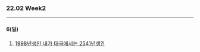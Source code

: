 ### 22.02 Week2

-------

#### 6(일)

1. [1998년생인 내가 태국에서는 2541년생?!](https://www.acmicpc.net/problem/18108)
